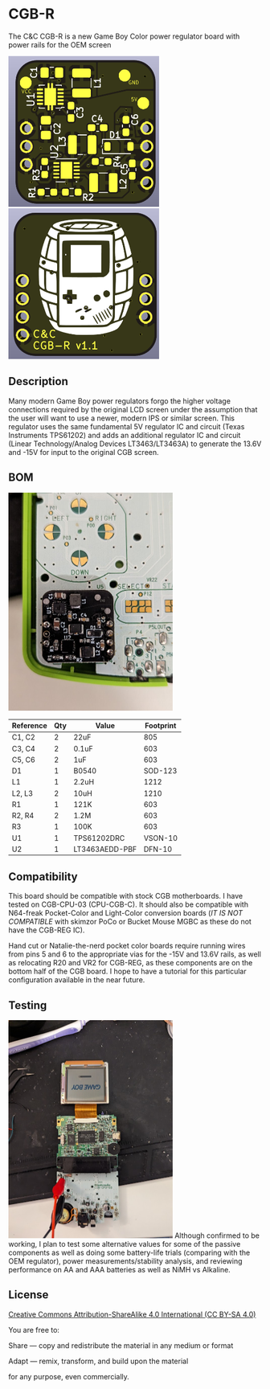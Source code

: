 # CGB-R
The C&C CGB-R is a new Game Boy Color power regulator board with power rails for the OEM screen

<img src="CGB_R_Front.png" width=300 height=300><img src="CGB_R_Rear.png" width=300 height=300>

## Description

Many modern Game Boy power regulators forgo the higher voltage connections required by the original LCD screen under the assumption that the user will want to use a newer, modern IPS or similar screen. This regulator uses the same fundamental 5V regulator IC and circuit (Texas Instruments TPS61202) and adds an additional regulator IC and circuit (Linear Technology/Analog Devices LT3463/LT3463A) to generate the 13.6V and -15V for input to the original CGB screen.

## BOM
<img src="PXL_20230927_001414181.jpg" width=327 height=434>

| Reference | Qty | Value          | Footprint |
|-----------|-----|----------------|-----------|
| C1, C2    | 2   | 22uF           | 805       |
| C3, C4    | 2   | 0.1uF          | 603       |
| C5, C6    | 2   | 1uF            | 603       |
| D1        | 1   | B0540          | SOD-123   |
| L1        | 1   | 2.2uH          | 1212      |
| L2, L3    | 2   | 10uH           | 1210      |
| R1        | 1   | 121K           | 603       |
| R2, R4    | 2   | 1.2M           | 603       |
| R3        | 1   | 100K           | 603       |
| U1        | 1   | TPS61202DRC    | VSON-10   |
| U2        | 1   | LT3463AEDD-PBF | DFN-10    |

## Compatibility

This board should be compatible with stock CGB motherboards. I have tested on CGB-CPU-03 (CPU-CGB-C). It should also be compatible with N64-freak Pocket-Color and Light-Color conversion boards (_IT IS NOT COMPATIBLE_ with skimzor PoCo or Bucket Mouse MGBC as these do not have the CGB-REG IC). 

Hand cut or Natalie-the-nerd pocket color boards require running wires from pins 5 and 6 to the appropriate vias for the -15V and 13.6V rails, as well as relocating R20 and VR2 for CGB-REG, as these components are on the bottom half of the CGB board. I hope to have a tutorial for this particular configuration available in the near future.

## Testing
<img src="PXL_20230927_000639549.jpg" width=327 height=434>
Although confirmed to be working, I plan to test some alternative values for some of the passive components as well as doing some battery-life trials (comparing with the OEM regulator), power measurements/stability analysis, and reviewing performance on AA and AAA batteries as well as NiMH vs Alkaline.

## License

[Creative Commons Attribution-ShareAlike 4.0 International (CC BY-SA 4.0)](https://creativecommons.org/licenses/by-sa/4.0/)

You are free to:

Share — copy and redistribute the material in any medium or format

Adapt — remix, transform, and build upon the material

for any purpose, even commercially.
